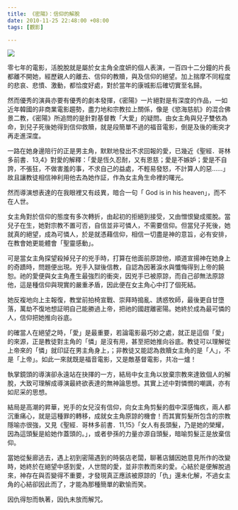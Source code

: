 ```yaml
---
title: 《密陽》：信仰的解脫
date: 2010-11-25 22:48:00 +08:00
tags: [觀影]

---
```


![](https://lh3.googleusercontent.com/blogger_img_proxy/ANbyha25fXEM060o7_Qw_auUda5tv6-Awo2lvwZoSNQaLtdzhu3TADxJxr3RjUEiwvPWeGcgHsXeEy2eRBrfKVr04DiiVSP3JKl3gCNroka4aJdoULx4hV4r0XnZ_4R8zRilDTZcu6Y=s0-d)  
  
 零七年的電影，活脫脫就是屬於女主角全度妍的個人表演，一百四十二分鐘的片長都離不開她，經歷親人的離去、信仰的教贖，與及信仰的絕望。加上揣摩不同程度的悲哀、悲憤、激動，都恰度好處，對於當年的康城影后確切實至名歸。  
  
 然而優秀的演員亦要有優秀的劇本發揮，《密陽》一片絕對是有深度的作品，一如近年韓國的非商業電影趨勢，盡力地和宗教拉上關係，像是《慾海慈航》的混合佛景二教，《密陽》所追問的是針對基督教「大愛」的疑問。由女主角與兒子雙依為命，到兒子死後她得到信仰救贖，就是段簡單不過的福音電影，倒是及後的衝突才再走進深度。  
  
 一路在她身邊陪行的正是男主角，默默地發出不求回報的愛，已幾近《聖經．哥林多前書．13,4》對愛的解釋：「愛是恆久忍耐，又有恩慈；愛是不嫉妒；愛是不自誇，不張狂，不做害羞的事，不求自己的益處，不輕易發怒，不計算人的惡……」故且讓教徒相信神利用他去為她作証，作為女主角生命裡的曙光。  
  
 然而導演想表達的在我眼裡又有歧異，暗合一句「 God is in his heaven」，而不在人世。  
  
 女主角對於信仰的態度有多次轉折，由起初的拒絕到接受，又由憎恨變成擺脫。當兒子在生，她對宗教不置可否，自信並非可憐人，不需要信仰。但當兒子死後，她就真的絕望，成為可憐人，於是就憑藉信仰，相信一切盡是神的意旨，必有安排，在教會她更能體會「聖靈感動」。  
  
 可是當女主角探望殺掉兒子的兇手時，打算在他面前原諒他，順道宣揚神在她身上的奇蹟時，問題便出現。兇手入獄後信教，自認為因著淚水與懺悔得到上帝的饒恕。祂的愛便與女主角產生最強烈的衝突，因兇手已被原諒，而自己卻無法原諒他，這是種信仰與現實的嚴重矛盾，因此便在女主角心中打了個死結。  
  
 她反複地向上主報復，教堂前拍椅宣戰、崇拜時搗亂、誘惑牧師，最後更自甘墮落，萬劫不復地想証明自己能勝過上帝，把祂的國趕離密陽。她終於成為最可憐的人，信仰把她推向谷底。  
  
 的確當人在絕望之時，「愛」是最重要，若論電影最巧妙之處，就正是這個「愛」的來源，正是教徒對主角的「憐」是沒有用，甚至把她推向谷底。教徒可以理解從上帝來的「憐」就印証在男主角身上，；非教徒又能認為救贖女主角的是「人」，不是「上帝」。如此一來就既是福音電影，又是敵基督電影，共冶一爐！  
  
 執掌鏡頭的導演卻永遠站在抉擇的一方，結局中女主角以放棄宗教來達致個人的解脫，大致可理解成導演最終欲表達的無神論思想。其實上述中對憐憫的嘲諷，亦有如尼采的思想。  
  
 結局是高潮的昇華，兇手的女兒沒有信仰，向女主角剪髮的戲中深感悔疚，兩人都沉重痛心，就是這種罪的轉移，成就女主角原諒的機會！而其實剪髮所包含的宗教隱喻亦很強，又見《聖經．哥林多前書．11,15》「女人有長頭髮，乃是她的榮耀，因為這頭髮是給她作蓋頭的。」，或者參孫的力量亦源自頭髮，暗喻剪髮正是放棄信仰。  
  
 當她從髮廊逃去，遇上初到密陽遇到的時裝店老闆，聊著店舖因她意見所作的改變時，她終於在絕望中感到愛，人世間的愛，並非宗教而來的愛。心結於是便解脫過來，神存在與否變得不重要，才發現真正應該被原諒的「仇」還未化解，不過女主角的心結卻因此而了，才能為那種簡單的歡愉而笑。  
  
 因仇得恕而執著，因仇未放而解咒。 
